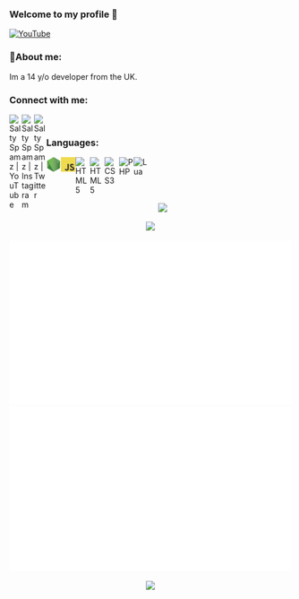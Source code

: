 ### Welcome to my profile 👋

[![YouTube](https://img.shields.io/youtube/channel/subscribers/UCMsrA8uiIozzouHDebKIm3g?style=for-the-badge)](https://youtube.com/saltyspamz)

### 🚀About me:
Im a 14 y/o developer from the UK.


### Connect with me:

[<img align="left" alt="Salty Spamz | YouTube" width="22px" src="https://cdn.jsdelivr.net/npm/simple-icons@v3/icons/youtube.svg" />][youtube]
[<img align="left" alt="Salty Spamz | Instagram" width="22px" src="https://cdn.jsdelivr.net/npm/simple-icons@v3/icons/instagram.svg" />][instagram]
[<img align="left" alt="Salty Spamz | Twitter" width="22px" src="https://cdn.jsdelivr.net/npm/simple-icons@v3/icons/twitter.svg" />][twitter]

<br />

### Languages:

<img align="left" alt="Node.js" width="26px" src="https://raw.githubusercontent.com/github/explore/80688e429a7d4ef2fca1e82350fe8e3517d3494d/topics/nodejs/nodejs.png" />
<img align="left" alt="JavaScript" width="26px" src="https://raw.githubusercontent.com/github/explore/80688e429a7d4ef2fca1e82350fe8e3517d3494d/topics/javascript/javascript.png" />
<img align="left" alt="HTML5" width="26px" src="https://cdn.jsdelivr.net/npm/programming-languages-logos/src/python/python_32x32.png" />
<img align="left" alt="HTML5" width="26px" src="https://cdn.jsdelivr.net/npm/programming-languages-logos/src/html/html_32x32.png" />
<img align="left" alt="CSS3" width="26px" src="https://cdn.jsdelivr.net/npm/programming-languages-logos/src/css/css_32x32.png" />
<img align="left" alt="PHP" width="26px" src="https://cdn.jsdelivr.net/npm/programming-languages-logos/src/php/php_32x32.png" />
<img align="left" alt="Lua" width="26px" src="https://cdn.jsdelivr.net/npm/programming-languages-logos/src/lua/lua_32x32.png" />


<br />
<br />
<br />
<br />

<p align="center">
  <img src="https://discord.c99.nl/widget/theme-3/409250840571019264.png"/>
</p>
  
<p align="center">
  <img src="https://github-readme-stats.vercel.app/api?username=Salty-Coder&show_icons=true&theme=tokyonight"/>
</p>



<div align="center">

  <a>
    <img src="https://raw.githubusercontent.com/Salty-Coder/github-stats-transparent/output/generated/overview.svg"/>
  </a>
  <a>
    <img src="https://raw.githubusercontent.com/Salty-Coder/github-stats-transparent/output/generated/languages.svg"/>
  </a>
  
</div>






<p align="center">
   <img src="https://komarev.com/ghpvc/?username=Salty-Coder&style=flat&color=red" img/>
</p>





[twitter]: https://twitter.com/saltyspamz
[youtube]: https://youtube.com/SaltySpamz
[instagram]: https://instagram.com/saltyspamzyt
